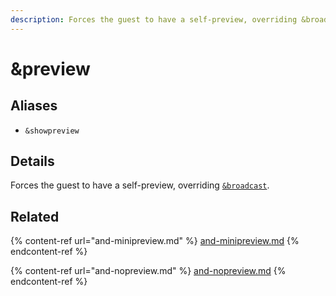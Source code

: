 ```yaml
---
description: Forces the guest to have a self-preview, overriding &broadcast
---
```


# \&preview

## Aliases

* `&showpreview`

## Details

Forces the guest to have a self-preview, overriding [`&broadcast`](../viewer-parameters/broadcast.md).

## Related

{% content-ref url="and-minipreview.md" %}
[and-minipreview.md](and-minipreview.md)
{% endcontent-ref %}

{% content-ref url="and-nopreview.md" %}
[and-nopreview.md](and-nopreview.md)
{% endcontent-ref %}
